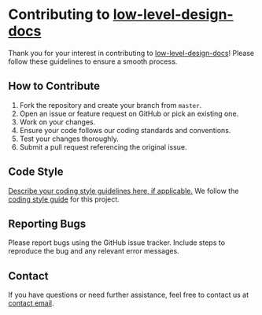 # Contributing to [low-level-design-docs](#contributing-to-project-name)

Thank you for your interest in contributing to [low-level-design-docs](https://github.com/gvatsal60/low-level-design-docs)!
Please follow these guidelines to ensure a smooth process.

## How to Contribute

1. Fork the repository and create your branch from `master`.
2. Open an issue or feature request on GitHub or pick an existing one.
3. Work on your changes.
4. Ensure your code follows our coding standards and conventions.
5. Test your changes thoroughly.
6. Submit a pull request referencing the original issue.

## Code Style

[Describe your coding style guidelines here, if applicable.](#code-style)
We follow the [coding style guide](https://google.github.io/styleguide/cppguide.html) for this project.

## Reporting Bugs

Please report bugs using the GitHub issue tracker.
Include steps to reproduce the bug and any relevant error messages.

## Contact

If you have questions or need further assistance,
feel free to contact us at [contact email](github-actions[bot]@users.noreply.github.com).
